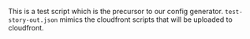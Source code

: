 This is a test script which is the precursor to our config generator. `test-story-out.json` mimics the cloudfront scripts that will be uploaded to cloudfront.